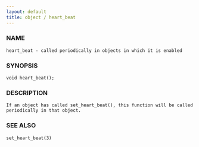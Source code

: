 ```yaml
---
layout: default
title: object / heart_beat
---
```


### NAME

    heart_beat - called periodically in objects in which it is enabled

### SYNOPSIS

    void heart_beat();

### DESCRIPTION

    If an object has called set_heart_beat(), this function will be called
    periodically in that object.

### SEE ALSO

    set_heart_beat(3)
